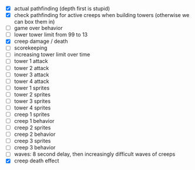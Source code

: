  * [x] actual pathfinding (depth first is stupid)
 * [x] check pathfinding for active creeps when building towers (otherwise we can box them in)
 * [ ] game over behavior
 * [ ] lower tower limit from 99 to 13
 * [x] creep damage / death
 * [ ] scorekeeping
 * [ ] increasing tower limit over time
 * [ ] tower 1 attack
 * [ ] tower 2 attack
 * [ ] tower 3 attack
 * [ ] tower 4 attack
 * [ ] tower 1 sprites
 * [ ] tower 2 sprites
 * [ ] tower 3 sprites
 * [ ] tower 4 sprites
 * [ ] creep 1 sprites
 * [ ] creep 1 behavior
 * [ ] creep 2 sprites
 * [ ] creep 2 behavior
 * [ ] creep 3 sprites
 * [ ] creep 3 behavior
 * [ ] waves: 8 second delay, then increasingly difficult waves of creeps
 * [x] creep death effect
